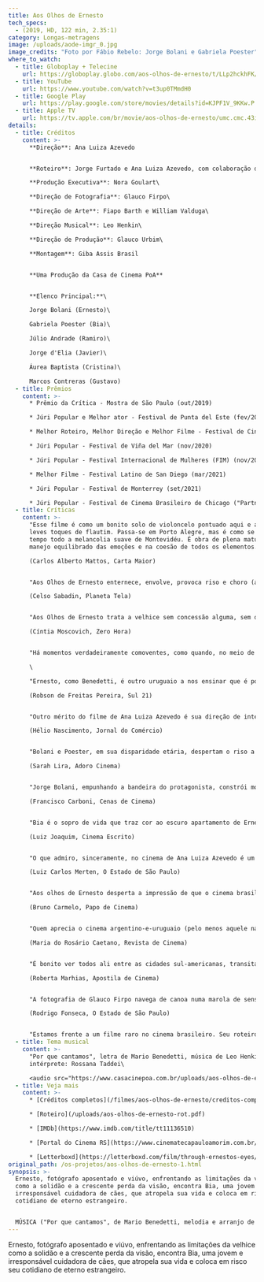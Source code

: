 ```yaml
---
title: Aos Olhos de Ernesto
tech_specs:
  - (2019, HD, 122 min, 2.35:1)
category: Longas-metragens
image: /uploads/aode-imgr_0.jpg
image_credits: "Foto por Fábio Rebelo: Jorge Bolani e Gabriela Poester"
where_to_watch:
  - title: Globoplay + Telecine
    url: https://globoplay.globo.com/aos-olhos-de-ernesto/t/LLp2hckhFK/
  - title: YouTube
    url: https://www.youtube.com/watch?v=t3up0TMmdH0
  - title: Google Play
    url: https://play.google.com/store/movies/details?id=KJPF1V_9KKw.P
  - title: Apple TV
    url: https://tv.apple.com/br/movie/aos-olhos-de-ernesto/umc.cmc.43i2dfhp2nb70tgk35w8bhapp
details:
  - title: Créditos
    content: >-
      **Direção**: Ana Luiza Azevedo


      **Roteiro**: Jorge Furtado e Ana Luiza Azevedo, com colaboração de Vicente Moreno e Miguel da Costa Franco\

      **Produção Executiva**: Nora Goulart\

      **Direção de Fotografia**: Glauco Firpo\

      **Direção de Arte**: Fiapo Barth e William Valduga\

      **Direção Musical**: Leo Henkin\

      **Direção de Produção**: Glauco Urbim\

      **Montagem**: Giba Assis Brasil


      **Uma Produção da Casa de Cinema PoA**


      **Elenco Principal:**\

      Jorge Bolani (Ernesto)\

      Gabriela Poester (Bia)\

      Júlio Andrade (Ramiro)\

      Jorge d'Elia (Javier)\

      Áurea Baptista (Cristina)\

      Marcos Contreras (Gustavo)
  - title: Prêmios
    content: >-
      * Prêmio da Crítica - Mostra de São Paulo (out/2019)

      * Júri Popular e Melhor ator - Festival de Punta del Este (fev/2020)

      * Melhor Roteiro, Melhor Direção e Melhor Filme - Festival de Cinema Brasileiro de Miami (Inffinito) (out/2020)

      * Júri Popular - Festival de Viña del Mar (nov/2020)

      * Júri Popular - Festival Internacional de Mulheres (FIM) (nov/2020)

      * Melhor Filme - Festival Latino de San Diego (mar/2021)

      * Júri Popular - Festival de Monterrey (set/2021)

      * Júri Popular - Festival de Cinema Brasileiro de Chicago ("Partners of the Americas") (dez/2021)
  - title: Críticas
    content: >-
      "Esse filme é como um bonito solo de violoncelo pontuado aqui e ali por
      leves toques de flautim. Passa-se em Porto Alegre, mas é como se mirasse o
      tempo todo a melancolia suave de Montevidéu. É obra de plena maturidade no
      manejo equilibrado das emoções e na coesão de todos os elementos."\

      (Carlos Alberto Mattos, Carta Maior)


      "Aos Olhos de Ernesto enternece, envolve, provoca riso e choro (até na mesma cena, dependendo de como anda sua sensibilidade nesta pandemia), surpreende, encanta."\

      (Celso Sabadin, Planeta Tela)


      "Aos Olhos de Ernesto trata a velhice sem concessão alguma, sem drama e sem clichê, apenas com a humanidade necessária."\

      (Cíntia Moscovich, Zero Hora)


      "Há momentos verdadeiramente comoventes, como quando, no meio de um sarau de poesia urbana lotado de jovens, Ernesto abre seu íntimo em público para recitar um poema de Mario Benedetti."(Bernardo Brum, Cineplayers)\

      \

      "Ernesto, como Benedetti, é outro uruguaio a nos ensinar que é possível superar as deficiências físicas, a decadência do corpo, se pudermos ter a sensibilidade de fazer nossos lutos e, saber que o amor vale a pena em qualquer momento de nossa cronologia."\

      (Robson de Freitas Pereira, Sul 21)


      "Outro mérito do filme de Ana Luiza Azevedo é sua direção de intérpretes, que faz com que as figuras dos personagens principais se transformem em seres humanos verdadeiros, graças também a Jorge Bolani e Gabriela Poester."\

      (Hélio Nascimento, Jornal do Comércio)


      "Bolani e Poester, em sua disparidade etária, despertam o riso a partir de um divertido choque entre gerações. Da parte dele, é impensável assistir a um clássico como Ladrões de Bicicleta em uma tela de celular; enquanto para Bia é um absurdo que Ernesto se refira à amada como 'estimada' na troca de cartas.\

      (Sarah Lira, Adoro Cinema)


      "Jorge Bolani, empunhando a bandeira do protagonista, constrói momentos de puro carisma e talento incondicionais, nos fazendo adentrar o universo de Ernesto."\

      (Francisco Carboni, Cenas de Cinema)


      "Bia é o sopro de vida que traz cor ao escuro apartamento de Ernesto. Um espaço fotografado por Firpo com tocante deslumbre em sua melancolia inicial. E como Poester se adapta bem na transição de importância da sua personagem ao enredo."\

      (Luiz Joaquim, Cinema Escrito)


      "O que admiro, sinceramente, no cinema de Ana Luiza Azevedo é um certo tom menor. Mesmo quando vai para Montevidéo e filma a rambla, o mar, não é muito diferente da sua Porto Alegre. Cidades provincianas, um mundo nos trilhos."\

      (Luiz Carlos Merten, O Estado de São Paulo)


      "Aos olhos de Ernesto desperta a impressão de que o cinema brasileiro finalmente consegue efetuar a imersão no estilo agridoce argentino-uruguaio que nos provoca tanta admiração e inveja."\

      (Bruno Carmelo, Papo de Cinema)


      "Quem aprecia o cinema argentino-e-uruguaio (pelo menos aquele narrativo, com personagens bem-construidos, humor fino e ótimos atores), vai encantar-se com Aos Olhos de Ernesto, o nosso assumido similiar do 'minimalismo melancólico' uruguaio."\

      (Maria do Rosário Caetano, Revista de Cinema)


      "É bonito ver todos ali entre as cidades sul-americanas, transitando pelo mapa na voz de Benedetti, no ritmo de Ruben Rada ('parecido com o ritmo brasileiro, mas diferente') e na interpretação de Caetano para a linda canção de Fitó Paez."\

      (Roberta Marhias, Apostila de Cinema)


      "A fotografia de Glauco Firpo navega de canoa numa marola de sensações leves, sem jamais exagerar no colorido, sem nunca perder - em sua precisão de relógio suíço - a medida do intimismo."\

      (Rodrigo Fonseca, O Estado de São Paulo)


      "Estamos frente a um filme raro no cinema brasileiro. Seu roteiro é uma rocha impenetrável, a direção de atores perfeita, e a serenidade de sua narrativa reforça o drama e o humor nos momentos corretos."(Júlio Ricardo da Rosa, Viagens imóveis)
  - title: Tema musical
    content: >-
      "Por que cantamos", letra de Mario Benedetti, música de Leo Henkin;
      intérprete: Rossana Taddei\

      <audio src="https://www.casacinepoa.com.br/uploads/aos-olhos-de-ernesto.mp3" controls />
  - title: Veja mais
    content: >-
      * [Créditos completos](/filmes/aos-olhos-de-ernesto/creditos-completos/)

      * [Roteiro](/uploads/aos-olhos-de-ernesto-rot.pdf)

      * [IMDb](https://www.imdb.com/title/tt11136510)

      * [Portal do Cinema RS](https://www.cinematecapauloamorim.com.br/portaldocinemagaucho/1247/aos-olhos-de-ernesto)

      * [Letterboxd](https://letterboxd.com/film/through-ernestos-eyes/)
original_path: /os-projetos/aos-olhos-de-ernesto-1.html
synopsis: >-
  Ernesto, fotógrafo aposentado e viúvo, enfrentando as limitações da velhice
  como a solidão e a crescente perda da visão, encontra Bia, uma jovem e
  irresponsável cuidadora de cães, que atropela sua vida e coloca em risco seu
  cotidiano de eterno estrangeiro.


  MÚSICA ("Por que cantamos", de Mario Benedetti, melodia e arranjo de Leo Henkin; voz: Rossana Taddei)
---
```

Ernesto, fotógrafo aposentado e viúvo, enfrentando as limitações da velhice como a solidão e a crescente perda da visão, encontra Bia, uma jovem e irresponsável cuidadora de cães, que atropela sua vida e coloca em risco seu cotidiano de eterno estrangeiro.